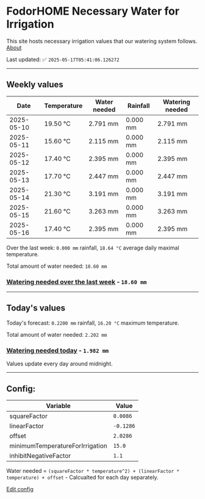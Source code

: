 # FodorHOME Necessary Water for Irrigation

This site hosts necessary irrigation values that our watering system follows. [About](https://github.com/redyau/irrigation)

Last updated: ✅ `2025-05-17T05:41:06.126272`

---

## Weekly values

| Date | Temperature | Water needed | Rainfall | Watering needed |
|-----|-----|-----|-----|-----|
| 2025-05-10 | 19.50 °C | 2.791 mm | 0.000 mm | 2.791 mm |
| 2025-05-11 | 15.60 °C | 2.115 mm | 0.000 mm | 2.115 mm |
| 2025-05-12 | 17.40 °C | 2.395 mm | 0.000 mm | 2.395 mm |
| 2025-05-13 | 17.70 °C | 2.447 mm | 0.000 mm | 2.447 mm |
| 2025-05-14 | 21.30 °C | 3.191 mm | 0.000 mm | 3.191 mm |
| 2025-05-15 | 21.60 °C | 3.263 mm | 0.000 mm | 3.263 mm |
| 2025-05-16 | 17.40 °C | 2.395 mm | 0.000 mm | 2.395 mm |


Over the last week: `0.000 mm` rainfall, `18.64 °C` average daily maximal temperature.

Total amount of water needed: `18.60 mm`

### [Watering needed over the last week](lastweek.txt) - `18.60 mm`

---

## Today's values

Today's forecast: `0.2200 mm` rainfall, `16.20 °C` maximum temperature.

Total amount of water needed: `2.202 mm`

### [Watering needed today](today.txt) - `1.982 mm`

Values update every day around midnight.

---

## Config:

| Variable | Value |
|-----|-----|
| squareFactor | `0.0086` |
| linearFactor | `-0.1286` |
| offset | `2.0286` |
| minimumTemperatureForIrrigation | `15.0` |
| inhibitNegativeFactor | `1.1` |

Water needed = `(squareFactor * temperature^2) + (linearFactor * temperature) + offset` - Calcualted for each day separately.

[Edit config](https://github.com/RedyAu/irrigation/edit/main/config.json)
